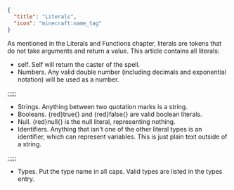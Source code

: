 ```json
{
  "title": "Literals",
  "icon": "minecraft:name_tag"
}
```
As mentioned in the Literals and Functions chapter, literals are tokens that do not take arguments and return a value. This article contains all literals:

- self. Self will return the caster of the spell.
- Numbers. Any valid double number (including decimals and exponential notation) will be used as a number.

;;;;;

- Strings. Anything between two quotation marks is a string.
- Booleans. {red}true{} and {red}false{} are valid boolean literals.
- Null. {red}null{} is the null literal, representing nothing.
- Identifiers. Anything that isn't one of the other literal types is an identifier, which can represent variables.
This is just plain text outside of a string.

;;;;;

- Types. Put the type name in all caps. Valid types are listed in the types entry.